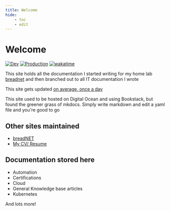 ```yaml
---
title: Welcome
hide:
    - toc
    - edit
---
```


# Welcome

[![Dev](https://github.com/userbradley/documentation.breadnet.co.uk/actions/workflows/dev.yaml/badge.svg)](https://github.com/userbradley/documentation.breadnet.co.uk/actions/workflows/dev.yaml) [![Production](https://github.com/userbradley/documentation.breadnet.co.uk/actions/workflows/prod.yaml/badge.svg)](https://github.com/userbradley/documentation.breadnet.co.uk/actions/workflows/prod.yaml)
[![wakatime](https://wakatime.com/badge/user/befd4d51-df71-4caa-90ba-09a83c0524b0/project/fa7f3e73-d976-48d9-94f5-a17bd1bb4614.svg)](https://wakatime.com/badge/user/befd4d51-df71-4caa-90ba-09a83c0524b0/project/fa7f3e73-d976-48d9-94f5-a17bd1bb4614)

This site holds all the documentation I started writing for my home lab [breadnet](https://breadnet.co.uk/?mtm_campaign=documentation&mtm_kwd=mainpage) and then
branched out to all IT documentation I wrote


This site gets updated [on average, once a day](https://github.com/userbradley/documentation.breadnet.co.uk/graphs/commit-activity)

This site used to be hosted on Digital Ocean and using Bookstack, but found the greener grass of mkdocs. Simply write markdown
and edit a yaml file and you're good to go

## Other sites maintained

* [breadNET](https://breadnet.co.uk/?mtm_campaign=documentation&mtm_kwd=mainpage)
* [My CV/ Resume](https://bradley.breadnet.co.uk/?mtm_campaign=documentation&mtm_kwd=mainpage)

## Documentation stored here

* Automation
* Certifications
* Cloud
* General Knowledge base articles
* Kubernetes

And lots more!
